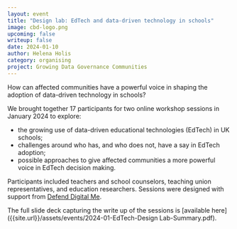 ```yaml
---
layout: event
title: "Design lab: EdTech and data-driven technology in schools"
image: cbd-logo.png
upcoming: false
writeup: false
date: 2024-01-10
author: Helena Holis
category: organising
project: Growing Data Governance Communities
---
```


How can affected communities have a powerful voice in shaping the adoption of data-driven technology in schools?

<!--more-->
We brought together 17 participants for two online workshop sessions in January 2024 to explore:
* the growing use of data-driven educational technologies (EdTech) in UK schools;
* challenges around who has, and who does not, have a say in EdTech adoption;
* possible approaches to give affected communities a more powerful voice in EdTech decision making.

Participants included teachers and school counselors, teaching union representatives, and education researchers. Sessions were designed with support from [Defend Digital Me](https://defenddigitalme.org/).

The full slide deck capturing the write up of the sessions is [available here]({{site.url}}/assets/events/2024-01-EdTech-Design Lab-Summary.pdf).